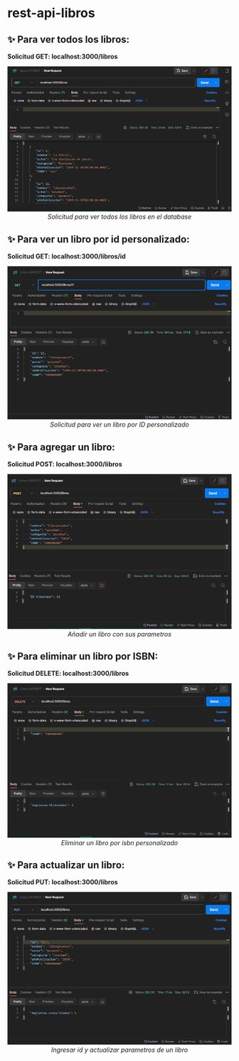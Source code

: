# rest-api-libros




## ✨ Para ver todos los libros:

**Solicitud GET: localhost:3000/libros**

<div align="center">

![get_ALL](./src/assets/getALL.png)
_Solicitud para ver todos los libros en el database_

</div>



## ✨ Para ver un libro por id personalizado:

**Solicitud GET: localhost:3000/libros/id**

<div align="center">

![get_ONE](./src/assets/getOne.png)
_Solicitud para ver un libro por ID personalizado_

</div>




## ✨ Para agregar un libro:

**Solicitud POST: localhost:3000/libros**

<div align="center">

![async_add](./src/assets/asyncADD.png)
_Añadir un libro con sus parametros_

</div>


## ✨ Para eliminar un libro por ISBN:

**Solicitud DELETE: localhost:3000/libros**

<div align="center">

![deletebyIsbn](./src/assets/deletebyISBN.png)
_Eliminar un libro por isbn personalizado_

</div>


## ✨ Para actualizar un libro:

**Solicitud PUT: localhost:3000/libros**

<div align="center">

![update](./src/assets/update.png)
_Ingresar id y actualizar parametros de un libro_

</div>
